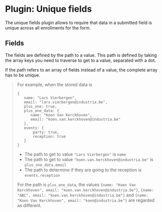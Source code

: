 # Plugin: Unique fields

The unique fields plugin allows to require that data in a submitted field is unique across all enrollments for the form.

## Fields

The fields are defined by the path to a value.
This path is defined by taking the array keys you need to traverse to get to a value, separated with a dot.

If the path refers to an array of fields instead of a value, the complete array has to be unique.

> For example, when the stored data is
> ```
> {
>    name: "Lars Vierbergen",
>    email: "lars.vierbergen@industria.be",
>    plus_one: true,
>    plus_one_data: {
>       name: "Koen Van Kerckhoven",
>       email: "koen.van.kerckhoven@industria.be"
>    },
>    events: {
>        party: true,
>        reception: true
>    }
> }
> ```
>
> * The path to get to value `"Lars Vierbergen"` is `name`
> * The path to get to value `"koen.van.kerckhoven@industria.be"` is `plus_one_data.email`
> * The path to determine if they are going to the reception is `events.reception`
>
> For the path is `plus_one_data`, the values `{name: "Koen Van Kerckhoven", email: "koen.van.kerckhoven@industria.be"}`,
> `{name: "ABC", email: "koen.van.kerckhoven@industria.be"}` and `{name: "Koen Van Kerckhoven", email: "koen@industria.be"}`
> are regarded as different.
